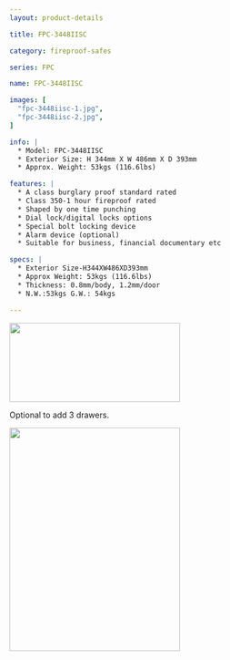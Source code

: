 ```yaml
---
layout: product-details

title: FPC-3448IISC

category: fireproof-safes

series: FPC

name: FPC-3448IISC

images: [
  "fpc-3448iisc-1.jpg",
  "fpc-3448iisc-2.jpg",
]

info: |
  * Model: FPC-3448IISC
  * Exterior Size: H 344mm X W 486mm X D 393mm
  * Approx. Weight: 53kgs (116.6lbs)

features: |
  * A class burglary proof standard rated
  * Class 350-1 hour fireproof rated
  * Shaped by one time punching
  * Dial lock/digital locks options
  * Special bolt locking device
  * Alarm device (optional)
  * Suitable for business, financial documentary etc

specs: |
  * Exterior Size-H344XW486XD393mm
  * Approx Weight: 53kgs (116.6lbs)
  * Thickness: 0.8mm/body, 1.2mm/door
  * N.W.:53kgs G.W.: 54kgs

---
```


<img alt="" src="{IMAGE_CDN}/fpc-3448iisc-3.jpg" style="width: 300px; height: 139px;" />

Optional to add 3 drawers.

<img alt="" src="{IMAGE_CDN}/fpc-3448iisc-4.jpg" style="width: 300px; height: 392px;" />
